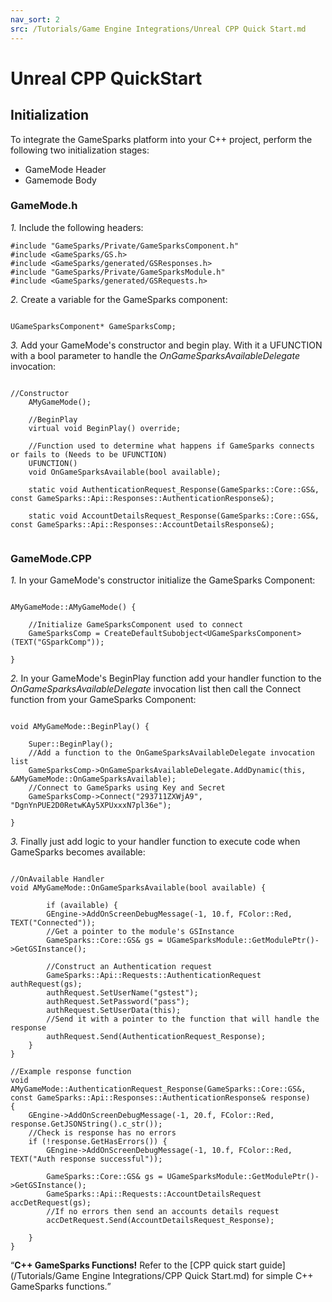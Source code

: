 ```yaml
---
nav_sort: 2
src: /Tutorials/Game Engine Integrations/Unreal CPP Quick Start.md
---
```


# Unreal CPP QuickStart

## Initialization

To integrate the GameSparks platform into your C++ project, perform the following two initialization stages:
* GameMode Header
* Gamemode Body


### GameMode.h

*1.* Include the following headers:

```
#include "GameSparks/Private/GameSparksComponent.h"
#include <GameSparks/GS.h>
#include <GameSparks/generated/GSResponses.h>
#include "GameSparks/Private/GameSparksModule.h"
#include <GameSparks/generated/GSRequests.h>

```

*2.* Create a variable for the GameSparks component:

```

UGameSparksComponent* GameSparksComp;

```

*3.* Add your GameMode's constructor and begin play. With it a UFUNCTION with a bool parameter to handle the *OnGameSparksAvailableDelegate* invocation:

```

//Constructor
	AMyGameMode();

	//BeginPlay
	virtual void BeginPlay() override;

	//Function used to determine what happens if GameSparks connects or fails to (Needs to be UFUNCTION)
	UFUNCTION()
	void OnGameSparksAvailable(bool available);

	static void AuthenticationRequest_Response(GameSparks::Core::GS&, const GameSparks::Api::Responses::AuthenticationResponse&);

	static void AccountDetailsRequest_Response(GameSparks::Core::GS&, const GameSparks::Api::Responses::AccountDetailsResponse&);


```

### GameMode.CPP

*1.* In your GameMode's constructor initialize the GameSparks Component:

```

AMyGameMode::AMyGameMode() {

	//Initialize GameSparksComponent used to connect
	GameSparksComp = CreateDefaultSubobject<UGameSparksComponent>(TEXT("GSparkComp"));

}

```

*2.* In your GameMode's BeginPlay function add your handler function to the *OnGameSparksAvailableDelegate* invocation list then call the Connect function from your GameSparks Component:

```

void AMyGameMode::BeginPlay() {

	Super::BeginPlay();
	//Add a function to the OnGameSparksAvailableDelegate invocation list
	GameSparksComp->OnGameSparksAvailableDelegate.AddDynamic(this, &AMyGameMode::OnGameSparksAvailable);
	//Connect to GameSparks using Key and Secret
	GameSparksComp->Connect("293711ZXWjA9", "DgnYnPUE2D0RetwKAy5XPUxxxN7pl36e");

}

```

*3.* Finally just add logic to your handler function to execute code when GameSparks becomes available:

```

//OnAvailable Handler
void AMyGameMode::OnGameSparksAvailable(bool available) {

		if (available) {
		GEngine->AddOnScreenDebugMessage(-1, 10.f, FColor::Red, TEXT("Connected"));
		//Get a pointer to the module's GSInstance
		GameSparks::Core::GS& gs = UGameSparksModule::GetModulePtr()->GetGSInstance();

		//Construct an Authentication request
		GameSparks::Api::Requests::AuthenticationRequest authRequest(gs);
		authRequest.SetUserName("gstest");
		authRequest.SetPassword("pass");
		authRequest.SetUserData(this);
		//Send it with a pointer to the function that will handle the response
		authRequest.Send(AuthenticationRequest_Response);
	}
}

//Example response function
void AMyGameMode::AuthenticationRequest_Response(GameSparks::Core::GS&, const GameSparks::Api::Responses::AuthenticationResponse& response)
{
	GEngine->AddOnScreenDebugMessage(-1, 20.f, FColor::Red, response.GetJSONString().c_str());
	//Check is response has no errors
	if (!response.GetHasErrors()) {
		GEngine->AddOnScreenDebugMessage(-1, 10.f, FColor::Red, TEXT("Auth response successful"));

		GameSparks::Core::GS& gs = UGameSparksModule::GetModulePtr()->GetGSInstance();
		GameSparks::Api::Requests::AccountDetailsRequest accDetRequest(gs);
		//If no errors then send an accounts details request
		accDetRequest.Send(AccountDetailsRequest_Response);

	}
}

```

<Q>**C++ GameSparks Functions!** Refer to the [CPP quick start guide](/Tutorials/Game Engine Integrations/CPP Quick Start.md) for simple C++ GameSparks functions.</q>
